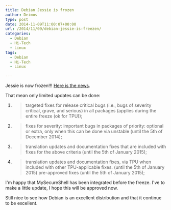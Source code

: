 ```yaml
---
title: Debian Jessie is frozen
author: Deimos
type: post
date: 2014-11-09T11:00:07+00:00
url: /2014/11/09/debian-jessie-is-freezen/
categories:
  - Debian
  - Hi-Tech
  - Linux
tags:
  - Debian
  - Hi-Tech
  - Linux

---
```


Jessie is now frozen!!! [Here is the news](https://release.debian.org/jessie/freeze_policy.html).

That mean only limited updates can be done:

  1. > targeted fixes for release critical bugs (i.e., bugs of severity critical, grave, and serious) in all packages (applies during the entire freeze (ok for TPU));

  2. > fixes for severity: important bugs in packages of priority: optional or extra, only when this can be done via unstable (until the 5th of December 2014);

  3. > translation updates and documentation fixes that are included with fixes for the above criteria (until the 5th of January 2015);

  4. > translation updates and documentation fixes, via TPU when included with other TPU-applicable fixes. (until the 5th of January 2015) pre-approved fixes (until the 5th of January 2015);

I'm happy that MySecureShell has been integrated before the freeze. I've to make a little update, I hope this will be approved now.

Still nice to see how Debian is an excellent distribution and that it continue to be excellent.